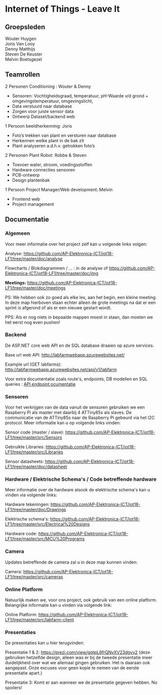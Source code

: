 # Internet of Things - Leave It
## Groepsleden

Wouter Huygen  
Joris Van Looy    
Denny Matthijs   
Steven De Keuster  
Melvin Boetsgezel 

## Teamrollen

2 Personen Conditioning : Wouter & Denny  
* Sensoren: Vochtigheidsgraad, temperatuur, pH-Waarde v/d grond + omgevingstemperatuur, omgevingslicht,  
* Data verstuurd naar database  
* Zorgen voor juiste sensor data  
* Ontwerp Dataset/backend web  

1 Persoon beeldherkenning: Joris
* Foto’s trekken van plant en versturen naar database  
* Herkennen welke plant in de bak zit  
* Plant analyseren a.d.h.v. getrokken foto’s  
    
2 Personen Plant Robot: Robbe & Steven
* Toevoer water, stroom, voedingsstoffen  
* Hardware connecties sensoren  
* PCB-ontwerp  
* Design plantenbak  
    
1 Persoon Project Manager/Web development: Melvin  
* Frontend web  
* Project management  


## Documentatie

### Algemeen

Voor meer informatie over het project zelf kan u volgende links volgen:

Analyse: https://github.com/AP-Elektronica-ICT/iot18-LF1/tree/master/doc/analyse

Flowcharts / Blokdiagrammen / ... : in de analyse of https://github.com/AP-Elektronica-ICT/iot18-LF1/tree/master/doc/img

**Meetings:** https://github.com/AP-Elektronica-ICT/iot18-LF1/tree/master/doc/meetings

PS: We hebben ook zo goed als elke les, aan het begin, een kleine meeting. In deze map hierboven staan echter alleen de grote meetings na dat er een sprint is afgerond of als er een nieuwe gestart wordt. 

PPS: Als er nog niets in bepaalde mappen moest in staan, dan moeten we het eerst nog even pushen! 

### Backend

De ASP.NET core web API en de SQL database draaien op azure services.

Base url web API: http://labfarmwebapp.azurewebsites.net/

Example url (GET labfarms): http://labfarmwebapp.azurewebsites.net/api/v1/labfarm

Voor extra documentatie zoals route's, endpoints, DB modellen en SQL queries : [API endpoint ocumentatie](https://github.com/AP-Elektronica-ICT/iot18-LF1/blob/master/doc/backend/Labfarm%20API%20endpoint%20documentation.pdf)

### Sensoren

Voor het verkrijgen van de data vanuit de sensoren gebruiken we een Raspberry Pi als master met daarbij 4 ATTiny85s als slaves. De communicatie van de ATTiny85s naar de Raspberry Pi gebeurd via het I2C protocol. Meer informatie kan u op volgende links vinden:

Sensor code (master / slave): https://github.com/AP-Elektronica-ICT/iot18-LF1/tree/master/src/Sensors

Gebruikte Libraries: https://github.com/AP-Elektronica-ICT/iot18-LF1/tree/master/src/Libraries

Sensor datasheets: https://github.com/AP-Elektronica-ICT/iot18-LF1/tree/master/doc/datasheet

### Hardware / Elektrische Schema's / Code betreffende hardware

Meer informatie over de hardware alsook de elektrische schema's kan u vinden via volgende links:

Hardware tekeningen: https://github.com/AP-Elektronica-ICT/iot18-LF1/tree/master/doc/Drawings

Elektrische schema's: https://github.com/AP-Elektronica-ICT/iot18-LF1/tree/master/src/Electrical%20Designs

Hardware code: https://github.com/AP-Elektronica-ICT/iot18-LF1/tree/master/src/MCU%20Programs

### Camera

Updates betreffende de camera zal u in deze map kunnen vinden:

Camera: https://github.com/AP-Elektronica-ICT/iot18-LF1/tree/master/src/cameras

### Online Platform 

Natuurlijk maken we, voor ons project, ook gebruik van een online platform. Belangrijke informatie kan u vinden via volgende link:

Online Platform: https://github.com/AP-Elektronica-ICT/iot18-LF1/tree/master/src/labfarm-client

### Presentaties

De presentaties kan u hier terugvinden:

Presentatie 1 & 2: https://prezi.com/view/gqtpL6frQNvXV23dgvv2 (deze gebruiken hetzelfde design, alleen was er bij de tweede presentatie meer duidelijkheid over wat we allemaal gingen gebruiken. Het is daaraan ook aangepast. Onze excuses voor geen kopie te nemen van de eerste presentatie apart.)

Presentatie 3: Komt er aan wanneer we de presentatie gegeven hebben. No spoilers! 

